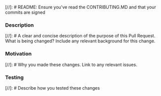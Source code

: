 [//]: # README: Ensure you've read the CONTRIBUTING.MD and that your commits are signed

### Description
[//]: # A clear and concise description of the purpose of this Pull Request. What is being changed? Include any relevant background for this change.

### Motivation
[//]: # Why you made these changes. Link to any relevant issues.

### Testing
[//]: # Describe how you tested these changes
